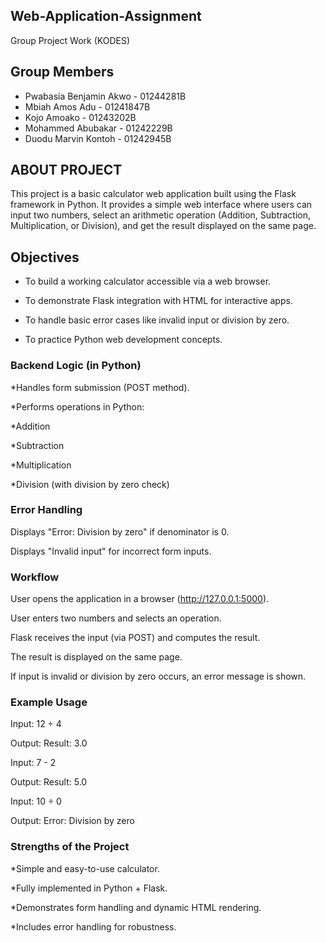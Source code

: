 ## Web-Application-Assignment
Group Project Work (KODES)
## Group Members
* Pwabasia Benjamin Akwo - 01244281B
* Mbiah Amos Adu - 01241847B
* Kojo Amoako - 01243202B
* Mohammed Abubakar - 01242229B
* Duodu Marvin Kontoh - 01242945B
   
## ABOUT PROJECT

This project is a basic calculator web application built using the Flask framework in Python. It provides a simple web interface where users can input two numbers, select an arithmetic operation (Addition, Subtraction, Multiplication, or Division), and get the result displayed on the same page.

## Objectives

* To build a working calculator accessible via a web browser.

* To demonstrate Flask integration with HTML for interactive apps.

* To handle basic error cases like invalid input or division by zero.

* To practice Python web development concepts.

### Backend Logic (in Python)

*Handles form submission (POST method).

*Performs operations in Python:

*Addition

*Subtraction

*Multiplication

*Division (with division by zero check)

### Error Handling

Displays "Error: Division by zero" if denominator is 0.

Displays "Invalid input" for incorrect form inputs.

### Workflow

User opens the application in a browser (http://127.0.0.1:5000).

User enters two numbers and selects an operation.

Flask receives the input (via POST) and computes the result.

The result is displayed on the same page.

If input is invalid or division by zero occurs, an error message is shown.

### Example Usage

Input: 12 ÷ 4

Output: Result: 3.0

Input: 7 - 2

Output: Result: 5.0

Input: 10 ÷ 0

Output: Error: Division by zero

### Strengths of the Project

*Simple and easy-to-use calculator.

*Fully implemented in Python + Flask.

*Demonstrates form handling and dynamic HTML rendering.

*Includes error handling for robustness.
















